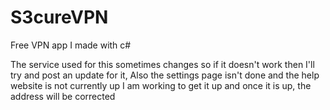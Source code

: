 # S3cureVPN
Free VPN app I made with c#

The service used for this sometimes changes so if it doesn't work then I'll try and post an update for it,
Also the settings page isn't done and the help website is not currently up I am working to get it up and once it is up,
the address will be corrected
